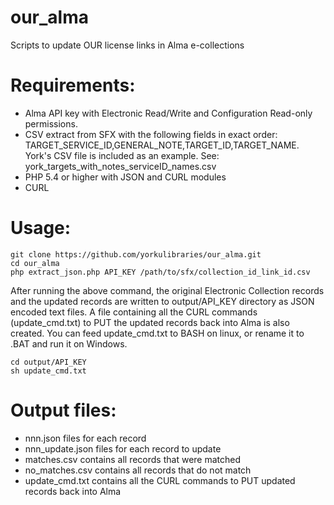 # our_alma
Scripts to update OUR license links in Alma e-collections

# Requirements:
* Alma API key with Electronic Read/Write and Configuration Read-only permissions.
* CSV extract from SFX with the following fields in exact order: TARGET_SERVICE_ID,GENERAL_NOTE,TARGET_ID,TARGET_NAME. York's CSV file is included as an example. See: york_targets_with_notes_serviceID_names.csv
* PHP 5.4 or higher with JSON and CURL modules
* CURL 

# Usage:
```
git clone https://github.com/yorkulibraries/our_alma.git
cd our_alma
php extract_json.php API_KEY /path/to/sfx/collection_id_link_id.csv
```

After running the above command, the original Electronic Collection records and the updated records are written to output/API_KEY directory as JSON encoded text files. A file containing all the CURL commands (update_cmd.txt) to PUT the updated records back into Alma is also created. You can feed update_cmd.txt to BASH on linux, or rename it to .BAT and run it on Windows.

```
cd output/API_KEY
sh update_cmd.txt
```

# Output files:
* nnn.json files for each record
* nnn_update.json files for each record to update
* matches.csv contains all records that were matched
* no_matches.csv contains all records that do not match
* update_cmd.txt contains all the CURL commands to PUT updated records back into Alma
